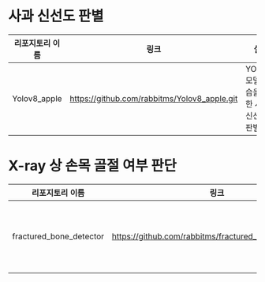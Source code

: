 # 사과 신선도 판별
|리포지토리 이름|링크|설명|
|---|---|---|
|Yolov8_apple|https://github.com/rabbitms/Yolov8_apple.git|YOLOv8 모델 학습을 통한 사과 신선도 판별|

# X-ray 상 손목 골절 여부 판단
|리포지토리 이름|링크|설명|
|---|---|---|
|fractured_bone_detector|https://github.com/rabbitms/fractured_bone_detector.git|TensorFlow keras 모델 학습을 통한 X-ray 상 손목 골절 여부 판단|
